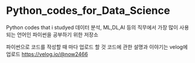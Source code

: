 # Python_codes_for_Data_Science
Python codes that i studyed
데이터 분석, ML,DL,AI 등의 직무에서 가장 많이 사용되는 언어인 파이썬을 공부하기 위한 저장소

파이썬으로 코드를 작성할 때 마다 업로드 할 것
코드에 관한 설명과 이야기는 velog에 업로드
https://velog.io/@now2466
